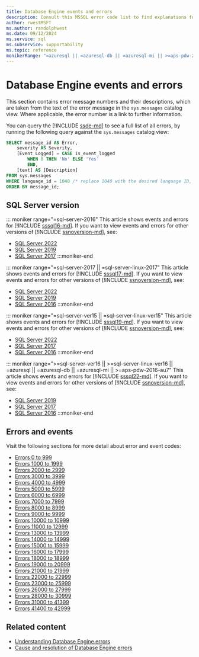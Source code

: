 ```yaml
---
title: Database Engine events and errors
description: Consult this MSSQL error code list to find explanations for error messages for SQL Server database engine events.
author: rwestMSFT
ms.author: randolphwest
ms.date: 09/12/2024
ms.service: sql
ms.subservice: supportability
ms.topic: reference
monikerRange: "=azuresql || =azuresql-db || =azuresql-mi || >=aps-pdw-2016-au7 || >=sql-server-2016 || >=sql-server-linux-2017"
---
```

# Database Engine events and errors

This section contains error message numbers and their descriptions, which are taken from the text of the error message in the `sys.messages` catalog view. Where applicable, the error number is a link to further information.

You can query the [!INCLUDE [ssde-md](../../includes/ssde-md.md)] to see a full list of all errors, by running the following query against the `sys.messages` catalog view:

```sql
SELECT message_id AS Error,
    severity AS Severity,
    [Event Logged] = CASE is_event_logged
        WHEN 0 THEN 'No' ELSE 'Yes'
        END,
    [text] AS [Description]
FROM sys.messages
WHERE language_id = 1040 /* replace 1040 with the desired language ID, such as 1033 for US English */
ORDER BY message_id;
```

## SQL Server version

::: moniker range="=sql-server-2016"
This article shows events and errors for [!INCLUDE [sssql16-md](../../includes/sssql16-md.md)]. If you want to view events and errors for other versions of [!INCLUDE [ssnoversion-md](../../includes/ssnoversion-md.md)], see:

- [SQL Server 2022](?view=sql-server-ver16&preserve-view=true)
- [SQL Server 2019](?view=sql-server-ver15&preserve-view=true)
- [SQL Server 2017](?view=sql-server-2017&preserve-view=true)
:::moniker-end

::: moniker range="=sql-server-2017 || =sql-server-linux-2017"
This article shows events and errors for [!INCLUDE [sssql17-md](../../includes/sssql17-md.md)]. If you want to view events and errors for other versions of [!INCLUDE [ssnoversion-md](../../includes/ssnoversion-md.md)], see:

- [SQL Server 2022](?view=sql-server-ver16&preserve-view=true)
- [SQL Server 2019](?view=sql-server-ver15&preserve-view=true)
- [SQL Server 2016](?view=sql-server-2016&preserve-view=true)
:::moniker-end

::: moniker range="=sql-server-ver15 || =sql-server-linux-ver15"
This article shows events and errors for [!INCLUDE [sssql19-md](../../includes/sssql19-md.md)]. If you want to view events and errors for other versions of [!INCLUDE [ssnoversion-md](../../includes/ssnoversion-md.md)], see:

- [SQL Server 2022](?view=sql-server-ver16&preserve-view=true)
- [SQL Server 2017](?view=sql-server-2017&preserve-view=true)
- [SQL Server 2016](?view=sql-server-2016&preserve-view=true)
:::moniker-end

::: moniker range=">=sql-server-ver16 || >=sql-server-linux-ver16 || =azuresql || =azuresql-db || =azuresql-mi || >=aps-pdw-2016-au7"
This article shows events and errors for [!INCLUDE [sssql22-md](../../includes/sssql22-md.md)]. If you want to view events and errors for other versions of [!INCLUDE [ssnoversion-md](../../includes/ssnoversion-md.md)], see:

- [SQL Server 2019](?view=sql-server-ver15&preserve-view=true)
- [SQL Server 2017](?view=sql-server-2017&preserve-view=true)
- [SQL Server 2016](?view=sql-server-2016&preserve-view=true)
:::moniker-end

## Errors and events

Visit the following sections for more detail about error and event codes:

- [Errors 0 to 999](database-engine-events-and-errors-0-to-999.md)
- [Errors 1000 to 1999](database-engine-events-and-errors-1000-to-1999.md)
- [Errors 2000 to 2999](database-engine-events-and-errors-2000-to-2999.md)
- [Errors 3000 to 3999](database-engine-events-and-errors-3000-to-3999.md)
- [Errors 4000 to 4999](database-engine-events-and-errors-4000-to-4999.md)
- [Errors 5000 to 5999](database-engine-events-and-errors-5000-to-5999.md)
- [Errors 6000 to 6999](database-engine-events-and-errors-6000-to-6999.md)
- [Errors 7000 to 7999](database-engine-events-and-errors-7000-to-7999.md)
- [Errors 8000 to 8999](database-engine-events-and-errors-8000-to-8999.md)
- [Errors 9000 to 9999](database-engine-events-and-errors-9000-to-9999.md)
- [Errors 10000 to 10999](database-engine-events-and-errors-10000-to-10999.md)
- [Errors 11000 to 12999](database-engine-events-and-errors-11000-to-12999.md)
- [Errors 13000 to 13999](database-engine-events-and-errors-13000-to-13999.md)
- [Errors 14000 to 14999](database-engine-events-and-errors-14000-to-14999.md)
- [Errors 15000 to 15999](database-engine-events-and-errors-15000-to-15999.md)
- [Errors 16000 to 17999](database-engine-events-and-errors-16000-to-17999.md)
- [Errors 18000 to 18999](database-engine-events-and-errors-18000-to-18999.md)
- [Errors 19000 to 20999](database-engine-events-and-errors-19000-to-20999.md)
- [Errors 21000 to 21999](database-engine-events-and-errors-21000-to-21999.md)
- [Errors 22000 to 22999](database-engine-events-and-errors-22000-to-22999.md)
- [Errors 23000 to 25999](database-engine-events-and-errors-23000-to-25999.md)
- [Errors 26000 to 27999](database-engine-events-and-errors-26000-to-27999.md)
- [Errors 28000 to 30999](database-engine-events-and-errors-28000-to-30999.md)
- [Errors 31000 to 41399](database-engine-events-and-errors-31000-to-41399.md)
- [Errors 41400 to 42999](database-engine-events-and-errors-41400-to-42999.md)

## Related content

- [Understanding Database Engine errors](../../relational-databases/errors-events/understanding-database-engine-errors.md)
- [Cause and resolution of Database Engine errors](/previous-versions/sql/sql-server-2016/ms365262(v=sql.130))
